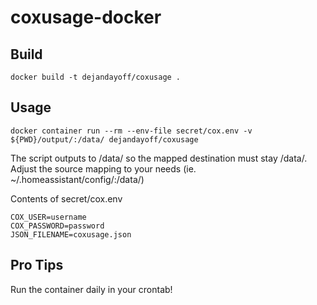 # coxusage-docker

## Build

```
docker build -t dejandayoff/coxusage .
```

## Usage

```
docker container run --rm --env-file secret/cox.env -v ${PWD}/output/:/data/ dejandayoff/coxusage
```
The script outputs to /data/ so the mapped destination must stay /data/. Adjust the source mapping to your needs (ie. ~/.homeassistant/config/:/data/)

Contents of secret/cox.env

```
COX_USER=username
COX_PASSWORD=password
JSON_FILENAME=coxusage.json
```

## Pro Tips
Run the container daily in your crontab!
